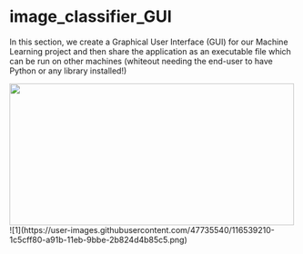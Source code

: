 # image_classifier_GUI
In this section, we create a Graphical User Interface (GUI) for our Machine Learning project and then share the application as an executable file which can be run on other machines (whiteout needing the end-user to have Python or any library installed!)

<img src="https://user-images.githubusercontent.com/47735540/116538616-54177780-a91a-11eb-94c8-2160d8f8e14f.jpg" width="500" height="250">
![1](https://user-images.githubusercontent.com/47735540/116539210-1c5cff80-a91b-11eb-9bbe-2b824d4b85c5.png)

